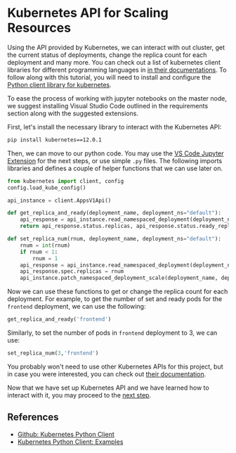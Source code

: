 # Kubernetes API for Scaling Resources

Using the API provided by Kubernetes, we can interact with out cluster,
get the current status of deployments, change the replica count for each
deployment and many more. You can check out a list of kubernetes client
libraries for different programming languages in
[in their documentations](https://kubernetes.io/docs/reference/using-api/client-libraries/).
To follow along with this tutorial, you will need to install and configure
the [Python client library for kubernetes](https://github.com/kubernetes-client/python/).

To ease the process of working with jupyter notebooks on the master node,
we suggest installing Visual Studio Code outlined in the requirements section
along with the suggested extensions.

First, let's install the necessary library to interact with the
Kubernetes API:

```sh
pip install kubernetes==12.0.1
```

Then, we can move to our python code. You may use the [VS Code Jupyter Extension](https://code.visualstudio.com/docs/python/jupyter-support) for the next steps, or use simple `.py` files.
The following imports libraries
and defines a couple of helper functions that we can use later on.

```py
from kubernetes import client, config
config.load_kube_config()

api_instance = client.AppsV1Api()

def get_replica_and_ready(deployment_name, deployment_ns="default"):
    api_response = api_instance.read_namespaced_deployment(deployment_name, deployment_ns)
    return api_response.status.replicas, api_response.status.ready_replicas

def set_replica_num(rnum, deployment_name, deployment_ns="default"):
    rnum = int(rnum)
    if rnum < 1:
        rnum = 1
    api_response = api_instance.read_namespaced_deployment(deployment_name, deployment_ns)
    api_response.spec.replicas = rnum
    api_instance.patch_namespaced_deployment_scale(deployment_name, deployment_ns, api_response)
```

Now we can use these functions to get or change the replica count for each deployment. For example, to get the number of set and ready pods for the `frontend` deployment, we can use the following:

```py
get_replica_and_ready('frontend')
```

Similarly, to set the number of pods in `frontend` deployment to 3, we can use:

```py
set_replica_num(3,'frontend')
```

You probably won't need to use other Kubernetes APIs for this project, but in
case you were interested, you can check out [their documentation](https://github.com/kubernetes-client/python/blob/master/kubernetes/README.md).

Now that we have set up Kubernetes API and we have learned how to interact with
it, you may proceed to the [next step](08-hpa-test.md).

## References

- [Github: Kubernetes Python Client](https://github.com/kubernetes-client/python)
- [Kubernetes Python Client: Examples](https://github.com/kubernetes-client/python/tree/master/examples)
